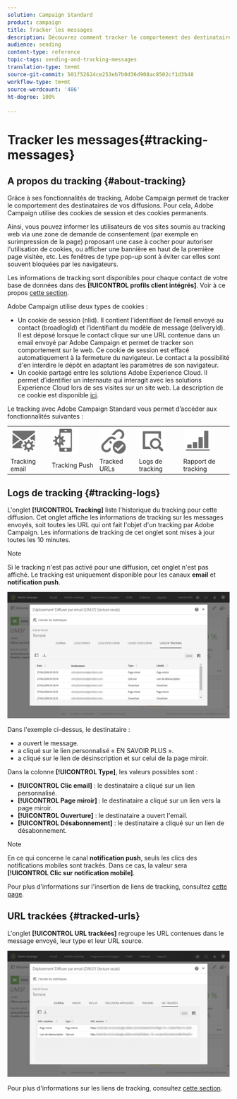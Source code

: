 ```yaml
---
solution: Campaign Standard
product: campaign
title: Tracker les messages
description: Découvrez comment tracker le comportement des destinataires de vos diffusions.
audience: sending
content-type: reference
topic-tags: sending-and-tracking-messages
translation-type: tm+mt
source-git-commit: 501f52624ce253eb7b0d36d908ac8502cf1d3b48
workflow-type: tm+mt
source-wordcount: '486'
ht-degree: 100%

---
```



# Tracker les messages{#tracking-messages}

## A propos du tracking {#about-tracking}

Grâce à ses fonctionnalités de tracking, Adobe Campaign permet de tracker le comportement des destinataires de vos diffusions. Pour cela, Adobe Campaign utilise des cookies de session et des cookies permanents.

Ainsi, vous pouvez informer les utilisateurs de vos sites soumis au tracking web via une zone de demande de consentement (par exemple en surimpression de la page) proposant une case à cocher pour autoriser l&#39;utilisation de cookies, ou afficher une bannière en haut de la première page visitée, etc. Les fenêtres de type pop-up sont à éviter car elles sont souvent bloquées par les navigateurs.

Les informations de tracking sont disponibles pour chaque contact de votre base de données dans des **[!UICONTROL profils client intégrés]**. Voir à ce propos [cette section](../../audiences/using/integrated-customer-profile.md).

Adobe Campaign utilise deux types de cookies :

* Un cookie de session (nlid). Il contient l’identifiant de l’email envoyé au contact (broadlogId) et l’identifiant du modèle de message (deliveryId). Il est déposé lorsque le contact clique sur une URL contenue dans un email envoyé par Adobe Campaign et permet de tracker son comportement sur le web. Ce cookie de session est effacé automatiquement à la fermeture du navigateur. Le contact a la possibilité d&#39;en interdire le dépôt en adaptant les paramètres de son navigateur.
* Un cookie partagé entre les solutions Adobe Experience Cloud. Il permet d’identifier un internaute qui interagit avec les solutions Experience Cloud lors de ses visites sur un site web. La description de ce cookie est disponible [ici](https://docs.adobe.com/content/help/fr-FR/core-services/interface/ec-cookies/cookies-mc.html).

Le tracking avec Adobe Campaign Standard vous permet d’accéder aux fonctionnalités suivantes :

<table>
<tr>
    <td valign="top">
        <a href="../../administration/using/configuring-email-channel.md#tracking-parameters"><img width="60px" alt="conditions" src="assets/icon_email_parameters.png"/></a>
    </td>
    <td valign="top">
        <a href="https://helpx.adobe.com/fr/campaign/kb/push-tracking.html"><img width="60px" alt="conditions" src="assets/icon_push_parameters.png"/></a>
    </td>
    <td valign="top">
        <a href="../../designing/using/links.md#about-tracked-urls"><img width="60px" alt="conditions" src="assets/icon_url.png"/></a>
    </td>
        <td valign="top">
          <a href="../../sending/using/tracking-messages.md#tracking-logs"><img width="60px" alt="conditions" src="assets/icon_log.png"/></a>
    </td>
    </td>
    <td valign="top">
          <a href="../../reporting/using/tracking-indicators.md"><img width="60px" alt="conditions" src="assets/icon_report.png"/></a>
</tr>
<tr>
<td>Tracking email</td>
<td>Tracking Push</td>
<td>Tracked URLs</td>
<td>Logs de tracking</td>
<td>Rapport de tracking</td>
</tr>
</table>

## Logs de tracking   {#tracking-logs}

L&#39;onglet **[!UICONTROL Tracking]** liste l&#39;historique du tracking pour cette diffusion. Cet onglet affiche les informations de tracking sur les messages envoyés, soit toutes les URL qui ont fait l&#39;objet d&#39;un tracking par Adobe Campaign. Les informations de tracking de cet onglet sont mises à jour toutes les 10 minutes.

>[!NOTE]
>
>Si le tracking n&#39;est pas activé pour une diffusion, cet onglet n&#39;est pas affiché. Le tracking est uniquement disponible pour les canaux **email** et **notification push**.

![](assets/tracking_logs.png)

Dans l&#39;exemple ci-dessus, le destinataire :

* a ouvert le message.
* a cliqué sur le lien personnalisé « EN SAVOIR PLUS ».
* a cliqué sur le lien de désinscription et sur celui de la page miroir.

Dans la colonne **[!UICONTROL Type]**, les valeurs possibles sont :

* **[!UICONTROL Clic email]** : le destinataire a cliqué sur un lien personnalisé.
* **[!UICONTROL Page miroir]** : le destinataire a cliqué sur un lien vers la page miroir.
* **[!UICONTROL Ouverture]** : le destinataire a ouvert l&#39;email.
* **[!UICONTROL Désabonnement]** : le destinataire a cliqué sur un lien de désabonnement.

>[!NOTE]
>
>En ce qui concerne le canal **notification push**, seuls les clics des notifications mobiles sont trackés. Dans ce cas, la valeur sera **[!UICONTROL Clic sur notification mobile]**.

Pour plus d&#39;informations sur l&#39;insertion de liens de tracking, consultez [cette page](../../designing/using/links.md#inserting-a-link).

## URL trackées {#tracked-urls}

L&#39;onglet **[!UICONTROL URL trackées]** regroupe les URL contenues dans le message envoyé, leur type et leur URL source.

![](assets/sending_delivery6.png)

Pour plus d&#39;informations sur les liens de tracking, consultez [cette section](../../designing/using/links.md#about-tracked-urls).
